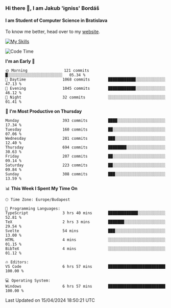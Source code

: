 ### Hi there 👋, I am Jakub 'igniss' Bordáš

#### I am Student of Computer Science in Bratislava
To know me better, head over to my [website](https://bordas.sk).

[![My Skills](https://skillicons.dev/icons?i=js,html,css,figma,svelte,java,kotlin,python,postgresql,typescript,nest,nodejs)](https://bordas.sk)


<!--START_SECTION:waka-->
![Code Time](http://img.shields.io/badge/Code%20Time-1%2C467%20hrs%201%20min-blue)

**I'm an Early 🐤** 

```text
🌞 Morning                121 commits         █░░░░░░░░░░░░░░░░░░░░░░░░   05.34 % 
🌆 Daytime                1068 commits        ████████████░░░░░░░░░░░░░   47.13 % 
🌃 Evening                1045 commits        ████████████░░░░░░░░░░░░░   46.12 % 
🌙 Night                  32 commits          ░░░░░░░░░░░░░░░░░░░░░░░░░   01.41 % 
```
📅 **I'm Most Productive on Thursday** 

```text
Monday                   393 commits         ████░░░░░░░░░░░░░░░░░░░░░   17.34 % 
Tuesday                  160 commits         ██░░░░░░░░░░░░░░░░░░░░░░░   07.06 % 
Wednesday                281 commits         ███░░░░░░░░░░░░░░░░░░░░░░   12.40 % 
Thursday                 694 commits         ████████░░░░░░░░░░░░░░░░░   30.63 % 
Friday                   207 commits         ██░░░░░░░░░░░░░░░░░░░░░░░   09.14 % 
Saturday                 223 commits         ██░░░░░░░░░░░░░░░░░░░░░░░   09.84 % 
Sunday                   308 commits         ███░░░░░░░░░░░░░░░░░░░░░░   13.59 % 
```


📊 **This Week I Spent My Time On** 

```text
🕑︎ Time Zone: Europe/Budapest

💬 Programming Languages: 
TypeScript               3 hrs 40 mins       █████████████░░░░░░░░░░░░   52.81 % 
TeX                      2 hrs 3 mins        ███████░░░░░░░░░░░░░░░░░░   29.54 % 
Svelte                   54 mins             ███░░░░░░░░░░░░░░░░░░░░░░   13.00 % 
HTML                     4 mins              ░░░░░░░░░░░░░░░░░░░░░░░░░   01.15 % 
BibTeX                   4 mins              ░░░░░░░░░░░░░░░░░░░░░░░░░   01.12 % 

🔥 Editors: 
VS Code                  6 hrs 57 mins       █████████████████████████   100.00 % 

💻 Operating System: 
Windows                  6 hrs 57 mins       █████████████████████████   100.00 % 
```


 Last Updated on 15/04/2024 18:50:21 UTC
<!--END_SECTION:waka-->
